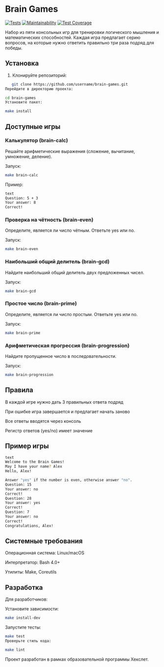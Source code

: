 # Brain Games

[![Tests](https://github.com/username/brain-games/actions/workflows/tests.yml/badge.svg)](https://github.com/username/brain-games/actions)
[![Maintainability](https://api.codeclimate.com/v1/badges/maintainability)](https://codeclimate.com/github/username/brain-games)
[![Test Coverage](https://api.codeclimate.com/v1/badges/test_coverage)](https://codeclimate.com/github/username/brain-games)

Набор из пяти консольных игр для тренировки логического мышления и математических способностей. Каждая игра предлагает серию вопросов, на которые нужно ответить правильно три раза подряд для победы.

##  Установка

1. Клонируйте репозиторий:
```bash
   git clone https://github.com/username/brain-games.git
Перейдите в директорию проекта:
```
```bash
cd brain-games
Установите пакет:
```
```bash
make install
```
## Доступные игры
### Калькулятор (brain-calc)
Решайте арифметические выражения (сложение, вычитание, умножение, деление).

Запуск:

```bash
make brain-calc
```
Пример:
```bash
text
Question: 5 + 3
Your answer: 8
Correct!
```
### Проверка на чётность (brain-even)
Определите, является ли число чётным. Ответьте yes или no.

Запуск:

```bash
make brain-even
```
### Наибольший общий делитель (brain-gcd)
Найдите наибольший общий делитель двух предложенных чисел.

Запуск:

```bash
make brain-gcd
```
### Простое число (brain-prime)
Определите, является ли число простым. Ответьте yes или no.

Запуск:

```bash
make brain-prime
```
### Арифметическая прогрессия (brain-progression)
Найдите пропущенное число в последовательности.

Запуск:

```bash
make brain-progression
```
## Правила
В каждой игре нужно дать 3 правильных ответа подряд

При ошибке игра завершается и предлагает начать заново

Все ответы вводятся через консоль

Регистр ответов (yes/no) имеет значение

## Пример игры
```bash
text
Welcome to the Brain Games!
May I have your name? Alex
Hello, Alex!

Answer "yes" if the number is even, otherwise answer "no".
Question: 15
Your answer: no
Correct!
Question: 28
Your answer: yes
Correct!
Question: 7
Your answer: no
Correct!
Congratulations, Alex!
```
## Системные требования
Операционная система: Linux/macOS

Интерпретатор: Bash 4.0+

Утилиты: Make, Coreutils

## Разработка
Для разработчиков:

Установите зависимости:

```bash
make install-dev
```
Запустите тесты:
```bash
make test
Проверьте стиль кода:
```
```bash
make lint
```

Проект разработан в рамках образовательной программы Хекслет.
